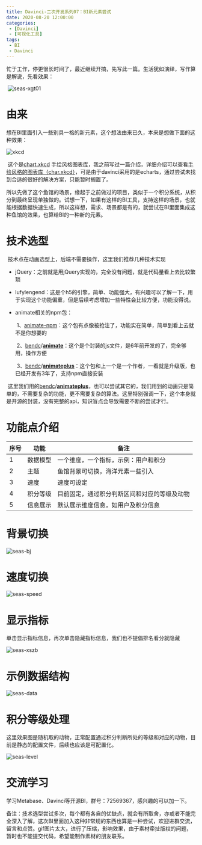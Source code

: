```yaml
---
title: Davinci-二次开发系列07：BI新元素尝试
date: 2020-08-20 12:00:00
categories: 
 - [Davinci]
 - [可视化工具]
tags:
 - BI
 - Davinci
---
```


​	忙于工作，停更很长时间了，最近继续开搞，先写此一篇。生活犹如演绎，写作算是解说，先看效果：

​	![seas-xgt01](https://ossbao.oss-cn-qingdao.aliyuncs.com/blog/davinci/07/seas_xgt01.gif)
<!--more-->
# 由来

​	想在BI里面引入一些别具一格的新元素，这个想法由来已久，本来是想做下面的这种效果：

![xkcd](https://ossbao.oss-cn-qingdao.aliyuncs.com/blog/chart/chart.gif)

​	这个是[chart.xkcd](https://github.com/timqian/chart.xkcd) 手绘风格图表库，我之前写过一篇介绍，详细介绍可以查看[手绘风格的图表库（char.xkcd）](https://dumplingbao.github.io/2019/08/20/char-xkcd/)，可是由于davinci采用的是echarts，通过尝试未找到合适的很好的解决方案，只能暂时搁置了。

​	所以先做了这个鱼馆的场景，缘起于之前做过的项目，类似于一个积分系统，从积分到最终呈现单独做的。试想一下，如果有这样的BI工具，支持这样的场景，也就能根据数据快速生成，所以这样想，需求、场景都是有的，就尝试在BI里面集成这种鱼馆的效果，也算给BI的一种新的元素。

# 技术选型

​	技术点在动画选型上，后端不需要操作，这里我们推荐几种技术实现

- jQuery：之前就是用jQuery实现的，完全没有问题，就是代码量看上去比较繁琐

- lufylengend：这是个h5的引擎，简单、功能强大，有兴趣可以了解一下，用于实现这个功能偏重，但是后续考虑增加一些特性会比较方便，功能没得说。

- animate相关的npm包：

  ​	1、[animate-npm](https://www.npmjs.com/package/animate)：这个包有点像被抢注了，功能实在简单，简单到看上去就不是你想要的

  ​	2、[bendc](https://github.com/bendc)/**[animate](https://github.com/bendc/animate)**：这个是个封装的js文件，是6年前开发的了，完全够用，操作方便

  ​	3、[bendc](https://github.com/bendc)/**[animateplus](https://github.com/bendc/animateplus)**：这个包和上一个是一个作者，一看就是升级版，也已经开发有3年了，支持npm直接安装

​	这里我们用的[bendc](https://github.com/bendc)/**[animateplus](https://github.com/bendc/animateplus)**，也可以尝试其它的，我们用到的动画只是简单的，不需要复杂的功能，更不需要复杂的算法。这里特别强调一下，这个本身就是开源的封装，没有完整的api，知识盲点会导致需要不断的尝试才行。

# 功能点介绍

| 序号 | 功能     | 备注                                         |
| ---- | -------- | -------------------------------------------- |
| 1    | 数据模型 | 一个维度，一个指标，示例：用户和积分         |
| 2    | 主题     | 鱼馆背景可切换，海洋元素一些引入             |
| 3    | 速度     | 速度可设定                                   |
| 4    | 积分等级 | 目前固定，通过积分判断区间和对应的等级及动物 |
| 5    | 信息展示 | 默认展示维度信息，如用户及积分信息           |

# 背景切换

![seas-bj](https://ossbao.oss-cn-qingdao.aliyuncs.com/blog/davinci/07/seas-bj.gif)

# 速度切换

![seas-speed](https://ossbao.oss-cn-qingdao.aliyuncs.com/blog/davinci/07/seas-speed.gif)

# 显示指标

单击显示指标信息，再次单击隐藏指标信息，我们也不提倡排名看分就隐藏

![seas-xszb](https://ossbao.oss-cn-qingdao.aliyuncs.com/blog/davinci/07/seas-xszb.gif)

# 示例数据结构

![seas-data](https://ossbao.oss-cn-qingdao.aliyuncs.com/blog/davinci/07/seas-data.jpg)

# 积分等级处理

​    这里效果图是随机取的动物，正常配置通过积分判断所处的等级和对应的动物，目前是静态的配置文件，后续也应该是可配置化。

![seas-level](https://ossbao.oss-cn-qingdao.aliyuncs.com/blog/davinci/07/seas-level.jpg)

# 交流学习

学习Metabase、Davinci等开源BI，群号：72569367，感兴趣的可以加一下。

备注：技术选型尝试多次，每个都有各自的优缺点，就会有所取舍，亦或者不能完全深入了解，这次BI里面加入这种非常规的东西也算是一种尝试，欢迎进群交流，留言和点赞。gif图片太大，进行了压缩，影响效果，由于素材牵扯版权的问题，暂时也不能提交代码，希望能制作素材的朋友联系。

